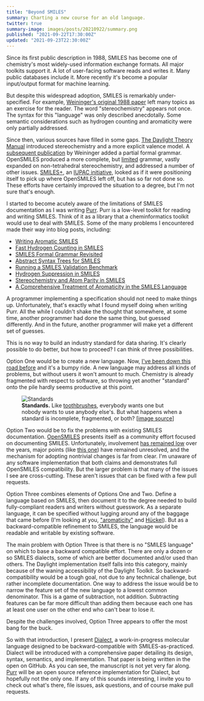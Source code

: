 ```yaml
---
title: "Beyond SMILES"
summary: Charting a new course for an old language.
twitter: true
summary-image: images/posts/20210922/summary.png
published: "2021-09-22T17:30:00Z"
updated: "2021-09-23T22:30:00Z"
---
```


Since its first public description in 1988, SMILES has become one of chemistry's most widely-used information exchange formats. All major toolkits support it. A lot of user-facing software reads and writes it. Many public databases include it. More recently it's become a popular input/output format for machine learning.

But despite this widespread adoption, SMILES is remarkably under-specified. For example, [Weininger's original 1988 paper](https://dx.doi.org/10.1021/ci00057a005) left many topics as an exercise for the reader. The word "stereochemistry" appears not once. The syntax for this "language" was only described anecdotally. Some semantic considerations such as hydrogen counting and aromaticity were only partially addressed.

Since then, various sources have filled in some gaps. [The Daylight Theory Manual](https://www.daylight.com/dayhtml/doc/theory/) introduced stereochemistry and a more explicit valence model. A [subsequent publication](https://doi.org/10.1002/9783527618279.ch5) by Weininger added a partial formal grammar. OpenSMILES produced a more complete, but [limited](/articles/2020/12/21/smiles-formal-grammar-revisited/) grammar, vastly expanded on non-tetrahedral stereochemistry, and addressed a number of other issues. [SMILES+](https://github.com/IUPAC/IUPAC_SMILES_plus), an [IUPAC initiative](https://iupac.org/projects/project-details/?project_nr=2019-002-2-024), looked as if it were positioning itself to pick up where OpenSMILES left off, but has so far not done so. These efforts have certainly improved the situation to a degree, but I'm not sure that's enough.

I started to become acutely aware of the limitations of SMILES documentation as I was writing [Purr](https://crates.io/crates/purr). Purr is a low-level toolkit for reading and writing SMILES. Think of it as a library that a cheminformatics toolkit would use to deal with SMILES. Some of the many problems I encountered made their way into blog posts, including:

- [Writing Aromatic SMILES](/articles/2021/06/30/writing-aromatic-smiles/)
- [Fast Hydrogen Counting in SMILES](/articles/2021/02/10/fast-hydrogen-counting-hydrogens-in-smiles/)
- [SMILES Formal Grammar Revisited](/articles/2020/12/21/smiles-formal-grammar-revisited/)
- [Abstract Syntax Trees for SMILES](/articles/2020/12/14/an-abstract-syntatx-tree-for-smiles/)
- [Running a SMILES Validation Benchmark](/articles/2020/10/05/running-a-smiles-validation-benchmark/)
- [Hydrogen Suppression in SMILES](/articles/2020/06/08/hydrogen-suppression-in-smiles/)
- [Stereochemistry and Atom Parity in SMILES](/articles/2020/05/04/stereochemistry-and-atom-parity-in-smiles/)
- [A Comprehensive Treatment of Aromaticity in the SMILES Language](/articles/2020/02/10/a-comprehensive-treatment-of-aromaticity-in-the-smiles-language/)

A programmer implementing a specification should not need to make things up. Unfortunately, that's exactly what I found myself doing when writing Purr. All the while I couldn't shake the thought that somewhere, at some time, another programmer had done the same thing, but guessed differently. And in the future, another programmer will make yet a different set of guesses.

This is no way to build an industry standard for data sharing. It's clearly possible to do better, but how to proceed? I can think of three possibilities.

Option One would be to create a new language. Now, [I've been down this road before](/articles/2009/03/19/a-comprehensive-guide-flexmol-a-modern-language-for-chemical-representation-part-1-outlining-the-problem/) and it's a bumpy ride. A new language may address all kinds of problems, but without users it won't amount to much. Chemistry is already fragmented with respect to software, so throwing yet another "standard" onto the pile hardly seems productive at this point.

<figure>
  <img alt="Standards" src="https://imgs.xkcd.com/comics/standards.png">
  <figcaption>
    <strong>Standards.</strong> Like <a href="https://dawnchorusgroup.com/2021/02/17/a-useless-history-of-the-frameworks-are-like-toothbrushes-quote/">toothbrushes</a>, everybody wants one but nobody wants to use anybody else's. But what happens when a standard is incomplete, fragmented, or both? [<a href="https://xkcd.com/927/">image source</a>]
  </figcaption>
</figure>

Option Two would be to fix the problems with existing SMILES documentation. [OpenSMILES](http://opensmiles.org) presents itself as a community effort focused on documenting SMILES. Unfortunately, involvement [has remained low](https://github.com/opensmiles/OpenSMILES/commits/master) over the years, major points (like [this one](http://opensmiles.org/opensmiles.html#_extended_hueckel_8217_s_rule)) have remained unresolved, and the mechanism for adopting nontrivial changes is far from clear. I'm unaware of any software implementation that both claims and demonstrates full OpenSMILES compatibility. But the larger problem is that many of the issues I see are cross-cutting. These aren't issues that can be fixed with a few pull requests.

Option Three combines elements of Options One and Two. Define a language based on SMILES, then document it to the degree needed to build fully-compliant readers and writers without guesswork. As a separate language, it can be specified without lugging around any of the baggage that came before (I'm looking at you, ["aromaticity"](/articles/2007/11/28/smiles-and-aromaticity-broken/) and [Hückel](/articles/2021/07/14/the-trouble-with-huckel/)). But as a backward-compatible refinement to SMILES, the language would be readable and writable by existing software.

The main problem with Option Three is that there is no "SMILES language" on which to base a backward compatible effort. There are only a dozen or so SMILES dialects, some of which are better documented and/or used than others. The Daylight implementation itself falls into this category, mainly because of the waning accessibility of the Daylight Toolkit. So backward-compatibility would be a tough goal, not due to any technical challenge, but rather incomplete documentation. One way to address the issue would be to narrow the feature set of the new language to a lowest common denominator. This is a game of subtraction, not addition. Subtracting features can be far more difficult than adding them because each one has at least one user on the other end who can't bear to lose it.

Despite the challenges involved, Option Three appears to offer the most bang for the buck.

So with that introduction, I present [Dialect](https://github.com/rapodaca/dialect), a work-in-progress molecular language designed to be backward-compatible with SMILES-as-practiced. Dialect will be introduced with a comprehensive paper detailing its design, syntax, semantics, and implementation. That paper is being written in the open on GitHub. As you can see, the manuscript is not yet very far along. [Purr](https://crates.io/crates/purr) will be an open source reference implementation for Dialect, but hopefully not the only one. If any of this sounds interesting, I invite you to check out what's there, file issues, ask questions, and of course make pull requests.
